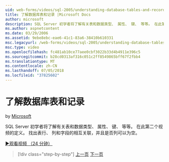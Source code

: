 ```yaml
---
uid: web-forms/videos/sql-2005/understanding-database-tables-and-records
title: 了解数据库表和记录 |Microsoft Docs
author: microsoft
description: SQL Server 初学者将了解有关表和数据类型、 属性、 键、 等等。 在此第二个视频的定义。 了解如何在表行、 列...
ms.author: aspnetcontent
ms.date: 03/29/2006
ms.assetid: 9ebe8ebc-eae6-41c1-83a6-38410b610331
msc.legacyurl: /web-forms/videos/sql-2005/understanding-database-tables-and-records
msc.type: video
ms.openlocfilehash: fc481ab10ce77aee0cbf3022b33d4b4911e396c5
ms.sourcegitcommit: b28cd0313af316c051c2ff8549865bff67f2fbb4
ms.translationtype: MT
ms.contentlocale: zh-CN
ms.lasthandoff: 07/05/2018
ms.locfileid: "37825602"
---
```

<a name="understanding-database-tables-and-records"></a>了解数据库表和记录
====================
by [Microsoft](https://github.com/microsoft)

SQL Server 初学者将了解有关表和数据类型、 属性、 键、 等等。 在此第二个视频的定义。 找出表行、 列和字段的相互关联，并且是否列可以为空。

[&#9654;观看视频 （24 分钟）](https://channel9.msdn.com/Blogs/ASP-NET-Site-Videos/understanding-database-tables-and-records)

> [!div class="step-by-step"]
> [上一页](what-is-a-database.md)
> [下一页](more-about-column-data-types-and-other-properties.md)

